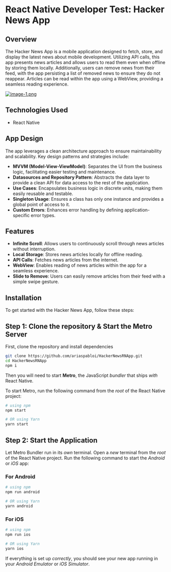 # React Native Developer Test: Hacker News App

## Overview

The Hacker News App is a mobile application designed to fetch, store, and display the latest news about mobile development. Utilizing API calls, this app presents news articles and allows users to read them even when offline by storing them locally. Additionally, users can remove news from their feed, with the app persisting a list of removed news to ensure they do not reappear. Articles can be read within the app using a WebView, providing a seamless reading experience.

[![image-1.png](https://i.postimg.cc/SsrDQZ5W/image-1.png)](https://postimg.cc/BLjxMCJ6)

## Technologies Used

- React Native

## App Design

The app leverages a clean architecture approach to ensure maintainability and scalability. Key design patterns and strategies include:

- **MVVM (Model-View-ViewModel)**: Separates the UI from the business logic, facilitating easier testing and maintenance.
- **Datasources and Repository Pattern**: Abstracts the data layer to provide a clean API for data access to the rest of the application.
- **Use Cases**: Encapsulates business logic in discrete units, making them easily reusable and testable.
- **Singleton Usage**: Ensures a class has only one instance and provides a global point of access to it.
- **Custom Errors**: Enhances error handling by defining application-specific error types.

## Features

- **Infinite Scroll**: Allows users to continuously scroll through news articles without interruption.
- **Local Storage**: Stores news articles locally for offline reading.
- **API Calls**: Fetches news articles from the internet.
- **WebView**: Enables reading of news articles within the app for a seamless experience.
- **Slide to Remove**: Users can easily remove articles from their feed with a simple swipe gesture.

## Installation

To get started with the Hacker News App, follow these steps:

## Step 1: Clone the repository & Start the Metro Server

First, clone the repository and install dependencies

```bash
git clone https://github.com/ariaspabloi/HackerNewsRNApp.git
cd HackerNewsRNApp
npm i
```

Then you will need to start **Metro**, the JavaScript _bundler_ that ships _with_ React Native.

To start Metro, run the following command from the _root_ of the React Native project:

```bash
# using npm
npm start

# OR using Yarn
yarn start
```

## Step 2: Start the Application

Let Metro Bundler run in its _own_ terminal. Open a _new_ terminal from the _root_ of the React Native project. Run the following command to start the _Android_ or _iOS_ app:

### For Android

```bash
# using npm
npm run android

# OR using Yarn
yarn android
```

### For iOS

```bash
# using npm
npm run ios

# OR using Yarn
yarn ios
```

If everything is set up _correctly_, you should see your new app running in your _Android Emulator_ or _iOS Simulator_.
